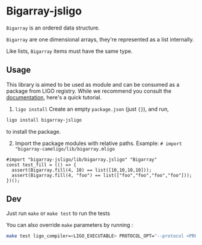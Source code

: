 # Bigarray-jsligo

`Bigarray` is an ordered data structure.

`Bigarray` are one dimensional arrays, they're represented as a list internally.

Like lists, `Bigarray` items must have the same type.

## Usage

This library is aimed to be used as module and can be consumed as a package from LIGO registry.
While we recommend you consult the [documentation](https://ligolang.org/docs/advanced/package-management/), here's a quick tutorial.


1. `ligo install`
Create an empty `package.json` (just `{}`), and run,

```sh
ligo install bigarray-jsligo
```

to install the package.

2. Import the package modules with relative paths. Example: `# import "bigarray-cameligo/lib/bigarray.mligo`


```jsligo
#import "bigarray-jsligo/lib/bigarray.jsligo" "Bigarray"
const test_fill = (() => {
  assert(Bigarray.fill(4, 10) == list([10,10,10,10]));
  assert(Bigarray.fill(4, "foo") == list(["foo","foo","foo","foo"]));
})();
```

## Dev

Just run `make` or `make test` to run the tests

You can also override `make` parameters by running :
```sh
make test ligo_compiler=<LIGO_EXECUTABLE> PROTOCOL_OPT="--protocol <PROTOCOL>"
```
